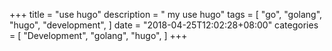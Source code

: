 
+++
title = "use hugo"
description = " my use hugo"
tags = [
    "go",
    "golang",
    "hugo",
    "development",
]
date = "2018-04-25T12:02:28+08:00"
categories = [
    "Development",
    "golang",
    "hugo",
]
+++


